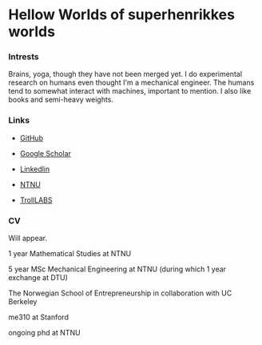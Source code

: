 # Hellow Worlds of superhenrikkes worlds


### Intrests
Brains, yoga, though they have not been merged yet. I do experimental research on humans even thought I'm a mechanical engineer. The humans tend to somewhat interact with machines, important to mention. I also like books and semi-heavy weights. 

### Links
* [GitHub](http://github.com)
* [Google Scholar](https://scholar.google.com/citations?user=abSWLpcAAAAJ&hl=en)
* [Linkedlin](https://www.linkedin.com/in/henrikkedybvik/)
* [NTNU](https://www.ntnu.no/ansatte/henrikke.dybvik)

* [TrollLABS](https://www.ntnu.edu/mtp/trolllab)

### CV
Will appear.

1 year Mathematical Studies at NTNU

5 year MSc Mechanical Engineering at NTNU (during which 1 year exchange at DTU)

The Norwegian School of Entrepreneurship in collaboration with UC Berkeley

me310 at Stanford

ongoing phd at NTNU


